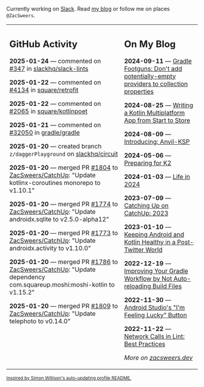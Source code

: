 Currently working on [Slack](https://slack.com/). Read [my blog](https://zacsweers.dev/) or follow me on places `@ZacSweers`.

<table><tr><td valign="top" width="60%">

## GitHub Activity
<!-- githubActivity starts -->
**2025-01-24** — commented on [#347](https://github.com/slackhq/slack-lints/issues/347#issuecomment-2613245622) in [slackhq/slack-lints](https://github.com/slackhq/slack-lints)

**2025-01-22** — commented on [#4134](https://github.com/square/retrofit/issues/4134#issuecomment-2608279806) in [square/retrofit](https://github.com/square/retrofit)

**2025-01-22** — commented on [#2065](https://github.com/square/kotlinpoet/issues/2065#issuecomment-2607584219) in [square/kotlinpoet](https://github.com/square/kotlinpoet)

**2025-01-21** — commented on [#32050](https://github.com/gradle/gradle/issues/32050#issuecomment-2605067220) in [gradle/gradle](https://github.com/gradle/gradle)

**2025-01-20** — created branch `z/daggerPlayground` on [slackhq/circuit](https://github.com/slackhq/circuit)

**2025-01-20** — merged PR [#1804](https://github.com/ZacSweers/CatchUp/pull/1804) to [ZacSweers/CatchUp](https://github.com/ZacSweers/CatchUp): "Update kotlinx-coroutines monorepo to v1.10.1"

**2025-01-20** — merged PR [#1774](https://github.com/ZacSweers/CatchUp/pull/1774) to [ZacSweers/CatchUp](https://github.com/ZacSweers/CatchUp): "Update androidx.sqlite to v2.5.0-alpha12"

**2025-01-20** — merged PR [#1773](https://github.com/ZacSweers/CatchUp/pull/1773) to [ZacSweers/CatchUp](https://github.com/ZacSweers/CatchUp): "Update androidx.activity to v1.10.0"

**2025-01-20** — merged PR [#1786](https://github.com/ZacSweers/CatchUp/pull/1786) to [ZacSweers/CatchUp](https://github.com/ZacSweers/CatchUp): "Update dependency com.squareup.moshi:moshi-kotlin to v1.15.2"

**2025-01-20** — merged PR [#1809](https://github.com/ZacSweers/CatchUp/pull/1809) to [ZacSweers/CatchUp](https://github.com/ZacSweers/CatchUp): "Update telephoto to v0.14.0"
<!-- githubActivity ends -->
</td><td valign="top" width="40%">

## On My Blog
<!-- blog starts -->
**2024-09-11** — [Gradle Footguns: Don't add potentially-empty providers to collection properties](https://www.zacsweers.dev/gradle-footgun-adding-empty-providers-to-collection-properties/)

**2024-08-25** — [Writing a Kotlin Multiplatform App from Start to Store](https://www.zacsweers.dev/writing-a-kotlin-multiplatform-app-from-start-to-store/)

**2024-08-09** — [Introducing: Anvil-KSP](https://www.zacsweers.dev/introducing-anvil-ksp/)

**2024-05-06** — [Preparing for K2](https://www.zacsweers.dev/preparing-for-k2/)

**2024-01-03** — [Life in 2024](https://www.zacsweers.dev/life-in-2024/)

**2023-07-09** — [Catching Up on CatchUp: 2023](https://www.zacsweers.dev/catching-up-on-catchup-2023/)

**2023-01-10** — [Keeping Android and Kotlin Healthy in a Post-Twitter World](https://www.zacsweers.dev/keeping-android-healthy/)

**2022-12-19** — [Improving Your Gradle Workflow by Not Auto-reloading Build Files](https://www.zacsweers.dev/improving-your-workflow-by-not-auto-reloading-build-files/)

**2022-11-30** — [Android Studio's "I'm Feeling Lucky" Button](https://www.zacsweers.dev/android-studios-im-feeling-lucky-button/)

**2022-11-22** — [Network Calls in Lint: Best Practices](https://www.zacsweers.dev/network-calls-in-lint-best-practices/)
<!-- blog ends -->
_More on [zacsweers.dev](https://zacsweers.dev/)_
</td></tr></table>

<sub><a href="https://simonwillison.net/2020/Jul/10/self-updating-profile-readme/">Inspired by Simon Willison's auto-updating profile README.</a></sub>